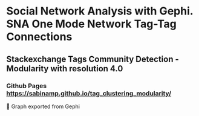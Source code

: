 # Social Network Analysis with Gephi. SNA One Mode Network Tag-Tag Connections
## Stackexchange Tags Community Detection - Modularity with resolution 4.0
### Github Pages https://sabinamp.github.io/tag_clustering_modularity/
:small_blue_diamond: Graph exported from Gephi
